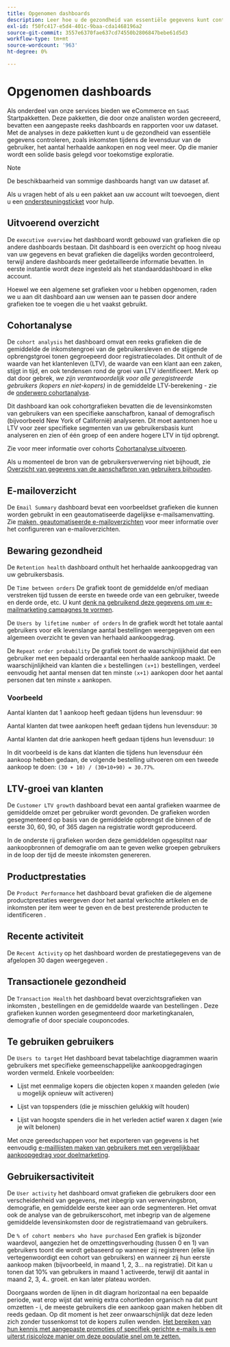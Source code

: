 ```yaml
---
title: Opgenomen dashboards
description: Leer hoe u de gezondheid van essentiële gegevens kunt controleren, zoals inkomsten tijdens de levensduur van de gebruiker, het aantal herhaalde aankopen en meer, en zo een solide basis voor toekomstige exploratie kunt leggen.
exl-id: f50fc417-e5d4-401c-9baa-cda1468196a2
source-git-commit: 3557e6370fae637cd74550b2806847bebe61d5d3
workflow-type: tm+mt
source-wordcount: '963'
ht-degree: 0%

---
```


# Opgenomen dashboards

Als onderdeel van onze services bieden we eCommerce en `SaaS` Startpakketten. Deze pakketten, die door onze analisten worden gecreeerd, bevatten een aangepaste reeks dashboards en rapporten voor uw dataset. Met de analyses in deze pakketten kunt u de gezondheid van essentiële gegevens controleren, zoals inkomsten tijdens de levensduur van de gebruiker, het aantal herhaalde aankopen en nog veel meer. Op die manier wordt een solide basis gelegd voor toekomstige exploratie.

>[!NOTE]
>
>De beschikbaarheid van sommige dashboards hangt van uw dataset af.

Als u vragen hebt of als u een pakket aan uw account wilt toevoegen, dient u een [ondersteuningsticket](../../guide-overview.md) voor hulp.

## Uitvoerend overzicht

De `executive overview` het dashboard wordt gebouwd van grafieken die op andere dashboards bestaan. Dit dashboard is een overzicht op hoog niveau van uw gegevens en bevat grafieken die dagelijks worden gecontroleerd, terwijl andere dashboards meer gedetailleerde informatie bevatten. In eerste instantie wordt deze ingesteld als het standaarddashboard in elke account.

Hoewel we een algemene set grafieken voor u hebben opgenomen, raden we u aan dit dashboard aan uw wensen aan te passen door andere grafieken toe te voegen die u het vaakst gebruikt.

## Cohortanalyse

De `cohort analysis` het dashboard omvat een reeks grafieken die de gemiddelde de inkomstengroei van de gebruikersleven en de stijgende opbrengstgroei tonen gegroepeerd door registratiecolades. Dit onthult of de waarde van het klantenleven (LTV), de waarde van een klant aan een zaken, stijgt in tijd, en ook tendensen rond de groei van LTV identificeert. Merk op dat door gebrek, *we zijn verantwoordelijk voor alle geregistreerde gebruikers (kopers en niet-kopers)* in de gemiddelde LTV-berekening - zie de [onderwerp cohortanalyse](../../data-analyst/dev-reports/cohort-rpt-bldr.md).

Dit dashboard kan ook cohortgrafieken bevatten die de levensinkomsten van gebruikers van een specifieke aanschafbron, kanaal of demografisch (bijvoorbeeld New York of Californië) analyseren. Dit moet aantonen hoe u LTV voor zeer specifieke segmenten van uw gebruikersbasis kunt analyseren en zien of één groep of een andere hogere LTV in tijd opbrengt.

Zie voor meer informatie over cohorts [Cohortanalyse uitvoeren](../../data-analyst/dev-reports/cohort-rpt-bldr.md).

Als u momenteel de bron van de gebruikersverwerving niet bijhoudt, zie [Overzicht van gegevens van de aanschafbron van gebruikers bijhouden](../../data-analyst/analysis/google-track-user-acq.md).

## E-mailoverzicht

De `Email Summary` dashboard bevat een voorbeeldset grafieken die kunnen worden gebruikt in een geautomatiseerde dagelijkse e-mailsamenvatting. Zie [maken, geautomatiseerde e-mailoverzichten](../../data-user/export-data/email-summaries.md) voor meer informatie over het configureren van e-mailoverzichten.  

## Bewaring gezondheid

De `Retention health` dashboard onthult het herhaalde aankoopgedrag van uw gebruikersbasis.

De `Time between orders` De grafiek toont de gemiddelde en/of mediaan verstreken tijd tussen de eerste en tweede orde van een gebruiker, tweede en derde orde, etc. U kunt [denk na gebruikend deze gegevens om uw e-mailmarketing campagnes te vormen](http://blog.rjmetrics.com/acting-on-marketing-data-in-your-rjmetrics-online-dashboard/).

De `Users by lifetime number of orders` In de grafiek wordt het totale aantal gebruikers voor elk levenslange aantal bestellingen weergegeven om een algemeen overzicht te geven van herhaald aankoopgedrag.  

De `Repeat order probability` De grafiek toont de waarschijnlijkheid dat een gebruiker met een bepaald orderaantal een herhaalde aankoop maakt. De waarschijnlijkheid van klanten die `x` bestellingen `(x+1)` bestellingen, verdeel eenvoudig het aantal mensen dat ten minste `(x+1)` aankopen door het aantal personen dat ten minste `x` aankopen.

### Voorbeeld

Aantal klanten dat 1 aankoop heeft gedaan tijdens hun levensduur: `90`

Aantal klanten dat twee aankopen heeft gedaan tijdens hun levensduur: `30`

Aantal klanten dat drie aankopen heeft gedaan tijdens hun levensduur: `10`

In dit voorbeeld is de kans dat klanten die tijdens hun levensduur één aankoop hebben gedaan, de volgende bestelling uitvoeren om een tweede aankoop te doen: `(30 + 10) / (30+10+90) = 30.77%`.

## LTV-groei van klanten

De `Customer LTV growth` dashboard bevat een aantal grafieken waarmee de gemiddelde omzet per gebruiker wordt gevonden. De grafieken worden gesegmenteerd op basis van de gemiddelde opbrengst die binnen of de eerste 30, 60, 90, of 365 dagen na registratie wordt geproduceerd.  

In de onderste rij grafieken worden deze gemiddelden opgesplitst naar aankoopbronnen of demografie om aan te geven welke groepen gebruikers in de loop der tijd de meeste inkomsten genereren.

## Productprestaties

De `Product Performance` het dashboard bevat grafieken die de algemene productprestaties weergeven door het aantal verkochte artikelen en de inkomsten per item weer te geven en de best presterende producten te identificeren .

## Recente activiteit

De `Recent Activity` op het dashboard worden de prestatiegegevens van de afgelopen 30 dagen weergegeven .

## Transactionele gezondheid

De `Transaction Health` het dashboard bevat overzichtsgrafieken van inkomsten , bestellingen en de gemiddelde waarde van bestellingen . Deze grafieken kunnen worden gesegmenteerd door marketingkanalen, demografie of door speciale couponcodes.

## Te gebruiken gebruikers

De `Users to target` Het dashboard bevat tabelachtige diagrammen waarin gebruikers met specifieke gemeenschappelijke aankoopgedragingen worden vermeld. Enkele voorbeelden:

* Lijst met eenmalige kopers die objecten kopen `X` maanden geleden (wie u mogelijk opnieuw wilt activeren)

* Lijst van topspenders (die je misschien gelukkig wilt houden)

* Lijst van hoogste spenders die in het verleden actief waren `X` dagen (wie je wilt belonen)

Met onze gereedschappen voor het exporteren van gegevens is het eenvoudig [e-maillijsten maken van gebruikers met een vergelijkbaar aankoopgedrag voor doelmarketing](http://blog.rjmetrics.com/creating-contact-lists-for-top-customers/).

## Gebruikersactiviteit

De `User activity` het dashboard omvat grafieken die gebruikers door een verscheidenheid van gegevens, met inbegrip van verwervingsbron, demografie, en gemiddelde eerste keer aan orde segmenteren. Het omvat ook de analyse van de gebruikerscohort, met inbegrip van de algemene gemiddelde levensinkomsten door de registratiemaand van gebruikers.

De `% of cohort members who have purchased` Een grafiek is bijzonder waardevol, aangezien het de omzettingsverhouding (tussen 0 en 1) van gebruikers toont die wordt gebaseerd op wanneer zij registreren (elke lijn vertegenwoordigt een cohort van gebruikers) en wanneer zij hun eerste aankoop maken (bijvoorbeeld, in maand 1, 2, 3... na registratie). Dit kan u tonen dat 10% van gebruikers in maand 1 activeerde, terwijl dit aantal in maand 2, 3, 4.. groeit. en kan later plateau worden.

Doorgaans worden de lijnen in dit diagram horizontaal na een bepaalde periode, wat erop wijst dat weinig extra cohortleden organisch na dat punt omzetten - i, de meeste gebruikers die een aankoop gaan maken hebben dit reeds gedaan. Op dit moment is het zeer onwaarschijnlijk dat deze leden zich zonder tussenkomst tot de kopers zullen wenden. [Het bereiken van hun kennis met aangepaste promoties of specifiek gerichte e-mails is een uiterst risicoloze manier om deze populatie snel om te zetten.](http://blog.rjmetrics.com/acting-on-marketing-data-in-your-rjmetrics-online-dashboard/)
